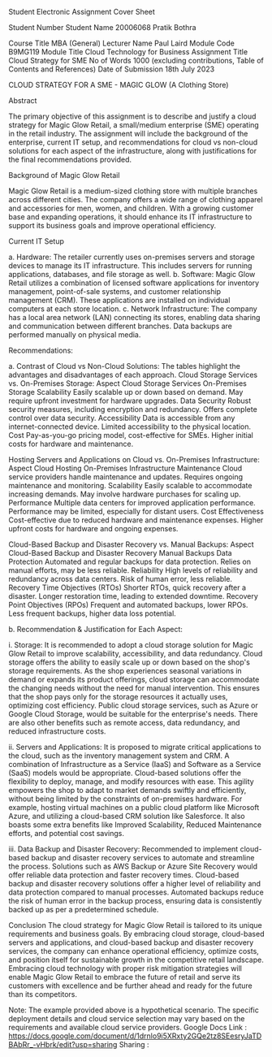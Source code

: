 
 
Student Electronic Assignment Cover Sheet
 
Student Number
Student Name
20006068
Pratik Bothra

 
Course Title
MBA (General)
Lecturer Name
Paul Laird
Module Code
B9MG119
Module Title
Cloud Technology for Business
Assignment Title
Cloud Strategy for SME
No of Words
1000 (excluding contributions, Table of Contents and References)
Date of Submission
18th July 2023

CLOUD STRATEGY FOR A SME - 
MAGIC GLOW 
(A Clothing Store)


Abstract

The primary objective of this assignment is to describe and justify a cloud strategy for Magic Glow Retail, a small/medium enterprise (SME) operating in the retail industry. The assignment will include the background of the enterprise, current IT setup, and recommendations for cloud vs non-cloud solutions for each aspect of the infrastructure, along with justifications for the final recommendations provided.


Background of Magic Glow Retail

Magic Glow Retail is a medium-sized clothing store with multiple branches across different cities. The company offers a wide range of clothing apparel and accessories for men, women, and children. With a growing customer base and expanding operations, it should enhance its IT infrastructure to support its business goals and improve operational efficiency.

Current IT Setup

a. Hardware: The retailer currently uses on-premises servers and storage devices to manage its IT infrastructure. This includes servers for running applications, databases, and file storage as well.
b. Software: Magic Glow Retail utilizes a combination of licensed software applications for inventory management, point-of-sale systems, and customer relationship management (CRM). These applications are installed on individual computers at each store location.
c. Network Infrastructure: The company has a local area network (LAN) connecting its stores, enabling data sharing and communication between different branches. Data backups are performed manually on physical media.









Recommendations:

a. Contrast of Cloud vs Non-Cloud Solutions:
The tables highlight the advantages and disadvantages of each approach.
Cloud Storage Services vs. On-Premises Storage:
Aspect
Cloud Storage Services
On-Premises Storage
Scalability
Easily scalable up or down based on demand.
May require upfront investment for hardware upgrades.
Data Security
Robust security measures, including encryption and redundancy.
Offers complete control over data security.
Accessibility
Data is accessible from any internet-connected device.
Limited accessibility to the physical location.
Cost
Pay-as-you-go pricing model, cost-effective for SMEs.
Higher initial costs for hardware and maintenance.


Hosting Servers and Applications on Cloud vs. On-Premises Infrastructure:
Aspect
Cloud Hosting
On-Premises Infrastructure
Maintenance
Cloud service providers handle maintenance and updates.
Requires ongoing maintenance and monitoring.
Scalability
Easily scalable to accommodate increasing demands.
May involve hardware purchases for scaling up.
Performance
Multiple data centers for improved application performance.
Performance may be limited, especially for distant users.
Cost Effectiveness
Cost-effective due to reduced hardware and maintenance expenses.
Higher upfront costs for hardware and ongoing expenses.



Cloud-Based Backup and Disaster Recovery vs. Manual Backups:
Aspect
Cloud-Based Backup and Disaster Recovery
Manual Backups
Data Protection
Automated and regular backups for data protection.
Relies on manual efforts, may be less reliable.
Reliability
High levels of reliability and redundancy across data centers.
Risk of human error, less reliable.
Recovery Time Objectives (RTOs)
Shorter RTOs, quick recovery after a disaster.
Longer restoration time, leading to extended downtime.
Recovery Point Objectives (RPOs)
Frequent and automated backups, lower RPOs.
Less frequent backups, higher data loss potential.



b. Recommendation & Justification for Each Aspect:

i. Storage: It is recommended to adopt a cloud storage solution for Magic Glow Retail to improve scalability, accessibility, and data redundancy. Cloud storage offers the ability to easily scale up or down based on the shop's storage requirements. As the shop experiences seasonal variations in demand or expands its product offerings, cloud storage can accommodate the changing needs without the need for manual intervention. This ensures that the shop pays only for the storage resources it actually uses, optimizing cost efficiency. Public cloud storage services, such as Azure or Google Cloud Storage, would be suitable for the enterprise's needs. There are also other benefits such as remote access, data redundancy, and reduced infrastructure costs.

ii. Servers and Applications: It is proposed to migrate critical applications to the cloud, such as the inventory management system and CRM. A combination of Infrastructure as a Service (IaaS) and Software as a Service (SaaS) models would be appropriate. Cloud-based solutions offer the flexibility to deploy, manage, and modify resources with ease. This agility empowers the shop to adapt to market demands swiftly and efficiently, without being limited by the constraints of on-premises hardware. For example, hosting virtual machines on a public cloud platform like Microsoft Azure, and utilizing a cloud-based CRM solution like Salesforce. It also boasts some extra benefits like Improved Scalability, Reduced Maintenance efforts, and potential cost savings.

iii. Data Backup and Disaster Recovery: Recommended to implement cloud-based backup and disaster recovery services to automate and streamline the process. Solutions such as AWS Backup or Azure Site Recovery would offer reliable data protection and faster recovery times. Cloud-based backup and disaster recovery solutions offer a higher level of reliability and data protection compared to manual processes. Automated backups reduce the risk of human error in the backup process, ensuring data is consistently backed up as per a predetermined schedule.

Conclusion
The cloud strategy for Magic Glow Retail is tailored to its unique requirements and business goals. By embracing cloud storage, cloud-based servers and applications, and cloud-based backup and disaster recovery services, the company can enhance operational efficiency, optimize costs, and position itself for sustainable growth in the competitive retail landscape. Embracing cloud technology with proper risk mitigation strategies will enable Magic Glow Retail to embrace the future of retail and serve its customers with excellence and be further ahead and ready for the future than its competitors.

Note: The example provided above is a hypothetical scenario. The specific deployment details and cloud service selection may vary based on the requirements and available cloud service providers.
Google Docs Link : 
https://docs.google.com/document/d/1drnlo9i5XRxty2GQe2tz8SEesryJaTDBAbRr_-vHbrk/edit?usp=sharing
Sharing : 
